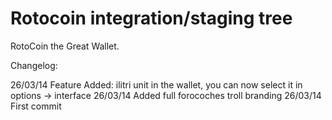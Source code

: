 Rotocoin integration/staging tree
================================

RotoCoin the Great Wallet.

Changelog:

26/03/14 Feature Added: ilitri unit in the wallet, you can now select it in options -> interface
26/03/14 Added full forocoches troll branding
26/03/14 First commit